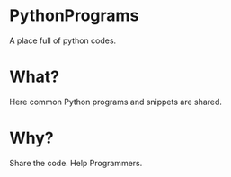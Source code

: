# PythonPrograms
A place full of python codes.

# What?
Here common Python programs and snippets are shared.

# Why?
Share the code.
Help Programmers.

